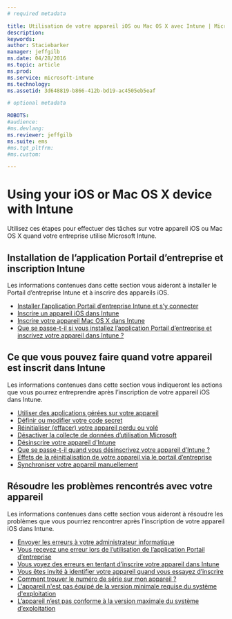 ```yaml
---
# required metadata

title: Utilisation de votre appareil iOS ou Mac OS X avec Intune | Microsoft Intune
description:
keywords:
author: Staciebarker
manager: jeffgilb
ms.date: 04/28/2016
ms.topic: article
ms.prod:
ms.service: microsoft-intune
ms.technology:
ms.assetid: 3d648819-b866-412b-bd19-ac4505eb5eaf

# optional metadata

ROBOTS:
#audience:
#ms.devlang:
ms.reviewer: jeffgilb
ms.suite: ems
#ms.tgt_pltfrm:
#ms.custom:

---
```


# Using your iOS or Mac OS X device with Intune

Utilisez ces étapes pour effectuer des tâches sur votre appareil iOS ou Mac OS X quand votre entreprise utilise Microsoft Intune.

## Installation de l’application Portail d’entreprise et inscription Intune

Les informations contenues dans cette section vous aideront à installer le Portail d’entreprise Intune et à inscrire des appareils iOS.

- [Installer l’application Portail d’entreprise Intune et s’y connecter](install-and-sign-in-to-the-intune-company-portal-app-ios.md)</br>
- [Inscrire un appareil iOS dans Intune](enroll-your-device-in-intune-ios.md)</br>
- [Inscrire votre appareil Mac OS X dans Intune](enroll-your-device-in-intune-mac-os-x.md)</br>
- [Que se passe-t-il si vous installez l’application Portail d’entreprise et inscrivez votre appareil dans Intune ?](what-happens-if-you-install-the-Company-Portal-app-and-enroll-your-device-in-intune-ios.md)</br>

## Ce que vous pouvez faire quand votre appareil est inscrit dans Intune

Les informations contenues dans cette section vous indiqueront les actions que vous pourrez entreprendre après l’inscription de votre appareil iOS dans Intune.

- [Utiliser des applications gérées sur votre appareil](use-managed-apps-on-your-device-ios.md)</br>
- [Définir ou modifier votre code secret](set-or-change-your-passcode-ios.md)</br>
- [Réinitialiser (effacer) votre appareil perdu ou volé](reset-erase-your-lost-or-stolen-device-ios.md)</br>
- [Désactiver la collecte de données d’utilisation Microsoft](turn-off-microsoft-usage-data-collection-ios.md)</br>
- [Désinscrire votre appareil d'Intune](unenroll-your-device-from-intune-ios.md)</br>
- [Que se passe-t-il quand vous désinscrivez votre appareil d’Intune ?](what-happens-if-you-unenroll-your-device-from-intune-ios.md)</br>
- [Effets de la réinitialisation de votre appareil via le portail d’entreprise](what-happens-if-you-reset-your-device-using-the-company-portal-ios.md)</br>
- [Synchroniser votre appareil manuellement](sync-your-device-manually-ios.md)

## Résoudre les problèmes rencontrés avec votre appareil

Les informations contenues dans cette section vous aideront à résoudre les problèmes que vous pourriez rencontrer après l’inscription de votre appareil iOS dans Intune.

- [Envoyer les erreurs à votre administrateur informatique](send-errors-to-your-it-admin-ios.md)</br>
- [Vous recevez une erreur lors de l’utilisation de l’application Portail d’entreprise](you-get-an-error-while-using-the-company-portal-app-ios.md)</br>
- [Vous voyez des erreurs en tentant d’inscrire votre appareil dans Intune](you-see-errors-while-trying-to-enroll-your-device-in-intune-ios.md)</br>
- [Vous êtes invité à identifier votre appareil quand vous essayez d’inscrire](you-are-asked-to-identify-your-device-when-trying-to-enroll-ios.md)</br>
- [Comment trouver le numéro de série sur mon appareil ?](how-do-i-find-the-serial-number-on-my-device-ios.md)</br>
- [L'appareil n'est pas équipé de la version minimale requise du système d'exploitation](device-doesnt-have-the-required-minimum-operating-system-version-ios.md)</br>
- [L’appareil n’est pas conforme à la version maximale du système d’exploitation](device-doesnt-comply-with-the-maximum-operating-system-version-ios.md)




<!--HONumber=Jun16_HO1-->


